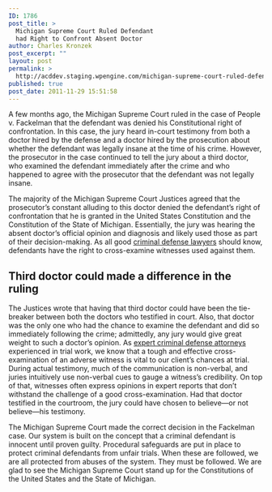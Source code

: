 ```yaml
---
ID: 1786
post_title: >
  Michigan Supreme Court Ruled Defendant
  had Right to Confront Absent Doctor
author: Charles Kronzek
post_excerpt: ""
layout: post
permalink: >
  http://acddev.staging.wpengine.com/michigan-supreme-court-ruled-defendant-had-right-to-confront-absent-doctor.html
published: true
post_date: 2011-11-29 15:51:58
---
```

A few months ago, the Michigan Supreme Court ruled in the case of People v. Fackelman that the defendant was denied his Constitutional right of confrontation. In this case, the jury heard in-court testimony from both a doctor hired by the defense and a doctor hired by the prosecution about whether the defendant was legally insane at the time of his crime. However, the prosecutor in the case continued to tell the jury about a third doctor, who examined the defendant immediately after the crime and who happened to agree with the prosecutor that the defendant was not legally insane.

The majority of the Michigan Supreme Court Justices agreed that the prosecutor’s constant alluding to this doctor denied the defendant’s right of confrontation that he is granted in the United States Constitution and the Constitution of the State of Michigan. Essentially, the jury was hearing the absent doctor’s official opinion and diagnosis and likely used those as part of their decision-making. As all good <a title="Michigan Criminal Defense Attorneys" href="http://acddev.staging.wpengine.com/trial-attorneys.html">criminal defense lawyers</a> should know, defendants have the right to cross-examine witnesses used against them.

<h2>Third doctor could made a difference in the ruling</h2>

The Justices wrote that having that third doctor could have been the tie-breaker between both the doctors who testified in court. Also, that doctor was the only one who had the chance to examine the defendant and did so immediately following the crime; admittedly, any jury would give great weight to such a doctor’s opinion. As <a title="Michigan Criminal Defense Lawyers" href="http://acddev.staging.wpengine.com/trial-attorneys.html">expert criminal defense attorneys</a> experienced in trial work, we know that a tough and effective cross-examination of an adverse witness is vital to our client’s chances at trial. During actual testimony, much of the communication is non-verbal, and juries intuitively use non-verbal cues to gauge a witness’s credibility. On top of that, witnesses often express opinions in expert reports that don’t withstand the challenge of a good cross-examination. Had that doctor testified in the courtroom, the jury could have chosen to believe—or not believe—his testimony.

The Michigan Supreme Court made the correct decision in the Fackelman case. Our system is built on the concept that a criminal defendant is innocent until proven guilty. Procedural safeguards are put in place to protect criminal defendants from unfair trials. When these are followed, we are all protected from abuses of the system. They must be followed. We are glad to see the Michigan Supreme Court stand up for the Constitutions of the United States and the State of Michigan.